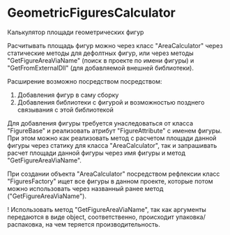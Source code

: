 # GeometricFiguresCalculator

Калькулятор площади геометрических фигур

Расчитывать площадь фигур можно через класс "AreaCalculator" через статические методы для дефолтных фигур, или через методы "GetFigureAreaViaName" (поиск в проекте по имени фигуры) и "GetFromExternalDll" (для добавляемой внешней библиотеки).

Расширение возможно посредством посредством:
  1) Добавления фигур в саму сборку
  2) Добавления библиотеки с фигурой и возможностью позднего связывания с этой библиотекой

Для добавления фигуры требуется унаследоваться от класса "FigureBase" и реализовать атрибут "FigureAttribute" с именем фигуры. При этом можно как реализовать метод с расчетом площади данной фигуры через статику для класса "AreaCalculator", так и запрашивать расчет площади данной фигуры через имя фигуры и метод "GetFigureAreaViaName".

При создании объекта "AreaCalculator" посредством рефлексии класс "FiguresFactory" ищет все фигуры в данном проекте, которые потом можно использовать через названный ранее метод ("GetFigureAreaViaName").

! Использовать метод "GetFigureAreaViaName", так как аргументы передаются в виде object, соответственно, происходит упаковка/распаковка, на чем теряется производительность.
